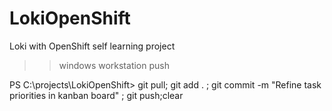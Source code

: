 # LokiOpenShift
Loki with OpenShift self learning project 

>> windows workstation push 

PS C:\projects\LokiOpenShift>
 git pull; git add . ; git commit -m "Refine task priorities in kanban board" ; git push;clear 
>> 

